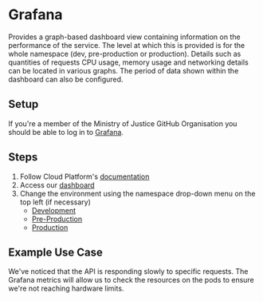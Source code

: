 # Grafana
Provides a graph-based dashboard view containing information on the performance of the service. The level at which this
is provided is for the whole namespace (dev, pre-production or production). Details such as quantities of requests
CPU usage, memory usage and networking details can be located in various graphs. The period of data shown within the 
dashboard can also be configured.

## Setup
If you're a member of the Ministry of Justice GitHub Organisation you should be able to log in to [Grafana](https://grafana.live.cloud-platform.service.justice.gov.uk/?orgId=1).

## Steps
1. Follow Cloud Platform's [documentation](https://user-guide.cloud-platform.service.justice.gov.uk/documentation/monitoring-an-app/prometheus.html#grafana)
2. Access our [dashboard](https://grafana.live.cloud-platform.service.justice.gov.uk/d/golden-signals/golden-signals?orgId=1&var-namespace=hmpps-integration-api-dev&var-service=hmpps-integration-api)
3. Change the environment using the namespace drop-down menu on the top left (if necessary)
   - [Development](https://grafana.live.cloud-platform.service.justice.gov.uk/d/golden-signals/golden-signals?orgId=1&var-service=hmpps-integration-api&var-namespace=hmpps-integration-api-development)
   - [Pre-Production](https://grafana.live.cloud-platform.service.justice.gov.uk/d/golden-signals/golden-signals?orgId=1&var-service=hmpps-integration-api&var-namespace=hmpps-integration-api-pre-production)
   - [Production](https://grafana.live.cloud-platform.service.justice.gov.uk/d/golden-signals/golden-signals?orgId=1&var-service=hmpps-integration-api&var-namespace=hmpps-integration-api-production)

## Example Use Case
We've noticed that the API is responding slowly to specific requests. The Grafana metrics will allow us to check the
resources on the pods to ensure we're not reaching hardware limits.
